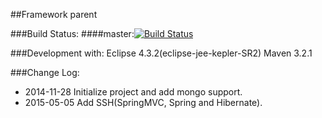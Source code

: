 ##Framework parent

###Build Status:
####master:[![Build Status](https://travis-ci.org/yangguangpiaosa/frame-parent.svg?branch=master)](https://travis-ci.org/yangguangpiaosa/frame-parent)

###Development with:
Eclipse 4.3.2(eclipse-jee-kepler-SR2)
Maven 3.2.1

###Change Log:
* 2014-11-28  Initialize project and add mongo support.
* 2015-05-05  Add SSH(SpringMVC, Spring and Hibernate).

